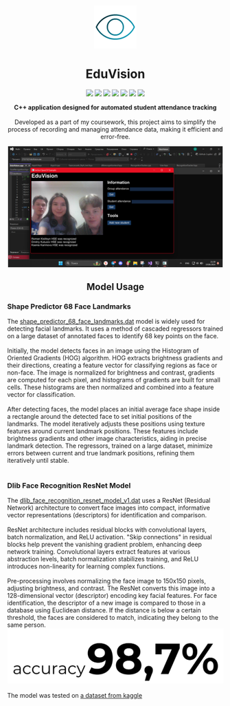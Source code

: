 <p align="center">
  <img src="readme_images/wired-gradient-69-eye.gif" width="100">
</p>

<h1 align="center">EduVision</h1>

<p align="center">
  <img src="https://img.shields.io/badge/made_by-kamawwanai-blueviolet?style=flat-square">
  <img src="https://img.shields.io/badge/vcpkg-used-blue?style=flat-square">
  <img src="https://img.shields.io/badge/opencv-v_4.8.0-green?style=flat-square">
  <img src="https://img.shields.io/badge/zlib-v_1.3.1-green?style=flat-square">
  <img src="https://img.shields.io/badge/sqlite3-v_3.46.0-lightgrey?style=flat-square">
  <img src="https://img.shields.io/badge/sqliteorm-v_1.8.2-lightgrey?style=flat-square">
  <img src="https://img.shields.io/badge/imgui-v_1.90.7-blue?style=flat-square">
</p>

<p align="center">
  <b>C++ application designed for automated student attendance tracking</b>
  <br><br>
  Developed as a part of my coursework, this project aims to simplify the process of recording and managing attendance data, making it efficient and error-free.
  <br>
  <div align="center">
  <img src="readme_images/Снимок экрана 2024-06-19 213935.png" width="500">
  </div>
</p>

<h2 align="center">Model Usage</h2>

<h3>Shape Predictor 68 Face Landmarks</h3>
The <a href="https://github.com/davisking/dlib-models/blob/41b158a24d569c8f12151a407fd1cee99fcf3d8b/shape_predictor_68_face_landmarks.dat.bz2">shape_predictor_68_face_landmarks.dat</a> model is widely used for detecting facial landmarks. It uses a method of cascaded regressors trained on a large dataset of annotated faces to identify 68 key points on the face.
<br><br>
Initially, the model detects faces in an image using the Histogram of Oriented Gradients (HOG) algorithm. HOG extracts brightness gradients and their directions, creating a feature vector for classifying regions as face or non-face. The image is normalized for brightness and contrast, gradients are computed for each pixel, and histograms of gradients are built for small cells. These histograms are then normalized and combined into a feature vector for classification.
<br><br>
After detecting faces, the model places an initial average face shape inside a rectangle around the detected face to set initial positions of the landmarks. The model iteratively adjusts these positions using texture features around current landmark positions. These features include brightness gradients and other image characteristics, aiding in precise landmark detection. The regressors, trained on a large dataset, minimize errors between current and true landmark positions, refining them iteratively until stable.
<br><br>
<h3>Dlib Face Recognition ResNet Model</h3>
The <a href="https://github.com/davisking/dlib-models/blob/41b158a24d569c8f12151a407fd1cee99fcf3d8b/dlib_face_recognition_resnet_model_v1.dat.bz2">dlib_face_recognition_resnet_model_v1.dat</a> uses a ResNet (Residual Network) architecture to convert face images into compact, informative vector representations (descriptors) for identification and comparison.
<br><br>
ResNet architecture includes residual blocks with convolutional layers, batch normalization, and ReLU activation. "Skip connections" in residual blocks help prevent the vanishing gradient problem, enhancing deep network training. Convolutional layers extract features at various abstraction levels, batch normalization stabilizes training, and ReLU introduces non-linearity for learning complex functions.
<br><br>
Pre-processing involves normalizing the face image to 150x150 pixels, adjusting brightness, and contrast. The ResNet converts this image into a 128-dimensional vector (descriptor) encoding key facial features. For face identification, the descriptor of a new image is compared to those in a database using Euclidean distance. If the distance is below a certain threshold, the faces are considered to match, indicating they belong to the same person.
<br>
<div align="center">
<img src="readme_images/accuracy.svg" width="800">
</div>
<br>
The model was tested on <a href="https://www.kaggle.com/datasets/bhaveshmittal/celebrity-face-recognition-dataset">a dataset from kaggle</a>
